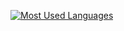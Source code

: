 [![Most Used Languages](https://morfixx-stats.vercel.app/api/top-langs/?username=nahsystemu&theme=onedark)](https://morfixx.com)

